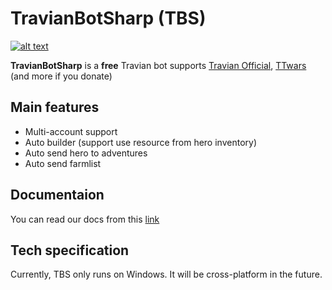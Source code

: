 # TravianBotSharp (TBS)

[![alt text][image]][hyperlink]

[hyperlink]: https://discord.gg/mBa4f2K
[image]:https://discordapp.com/api/guilds/740829801446637601/widget.png?style=banner4

**TravianBotSharp** is a **free** Travian bot supports [Travian Official](https://www.travian.com), [TTwars](https://ttwars.com) (and more if you donate)

## Main features

- Multi-account support
- Auto builder (support use resource from hero inventory)
- Auto send hero to adventures
- Auto send farmlist

## Documentaion

You can read our docs from this [link](https://tbs-docs.readthedocs.io/)

## Tech specification

Currently, TBS only runs on Windows. It will be cross-platform in the future.